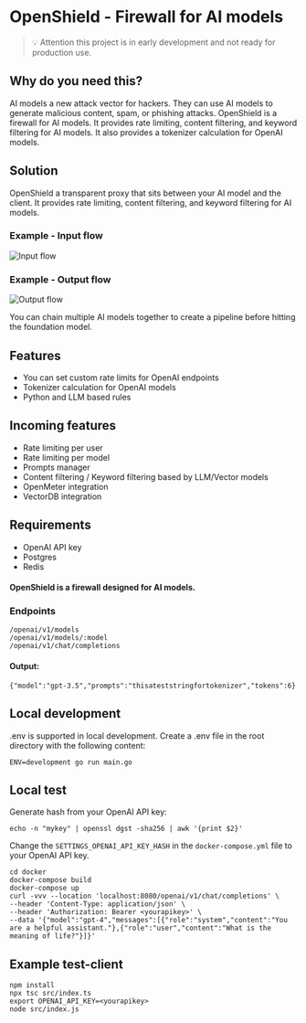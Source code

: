 # OpenShield - Firewall for AI models


>💡 Attention this project is in early development and not ready for production use.


## Why do you need this?
AI models a new attack vector for hackers. They can use AI models to generate malicious content, spam, or phishing attacks. OpenShield is a firewall for AI models. It provides rate limiting, content filtering, and keyword filtering for AI models. It also provides a tokenizer calculation for OpenAI models.

## Solution
OpenShield a transparent proxy that sits between your AI model and the client. It provides rate limiting, content filtering, and keyword filtering for AI models.

### Example - Input flow
![Input flow](https://raw.githubusercontent.com/openshieldai/openshield/main/docs/assets/input.svg)

### Example - Output flow
![Output flow](https://raw.githubusercontent.com/openshieldai/openshield/main/docs/assets/output.svg)

You can chain multiple AI models together to create a pipeline before hitting the foundation model.

## Features
- You can set custom rate limits for OpenAI endpoints
- Tokenizer calculation for OpenAI models
- Python and LLM based rules

## Incoming features
- Rate limiting per user
- Rate limiting per model
- Prompts manager
- Content filtering / Keyword filtering based by LLM/Vector models
- OpenMeter integration
- VectorDB integration

## Requirements
- OpenAI API key
- Postgres
- Redis

#### OpenShield is a firewall designed for AI models.


### Endpoints
```
/openai/v1/models
/openai/v1/models/:model
/openai/v1/chat/completions
```

#### Output:
```
{"model":"gpt-3.5","prompts":"thisateststringfortokenizer","tokens":6}
```


## Local development
.env is supported in local development. Create a .env file in the root directory with the following content:
```
ENV=development go run main.go
```

## Local test

Generate hash from your OpenAI API key:
```
echo -n "mykey" | openssl dgst -sha256 | awk '{print $2}'
```

Change the `SETTINGS_OPENAI_API_KEY_HASH` in the `docker-compose.yml` file to your OpenAI API key.

```
cd docker
docker-compose build
docker-compose up
curl -vvv --location 'localhost:8080/openai/v1/chat/completions' \                                                                                       
--header 'Content-Type: application/json' \
--header 'Authorization: Bearer <yourapikey>' \
--data '{"model":"gpt-4","messages":[{"role":"system","content":"You are a helpful assistant."},{"role":"user","content":"What is the meaning of life?"}]}'
```

## Example test-client

```
npm install
npx tsc src/index.ts
export OPENAI_API_KEY=<yourapikey>
node src/index.js
```
